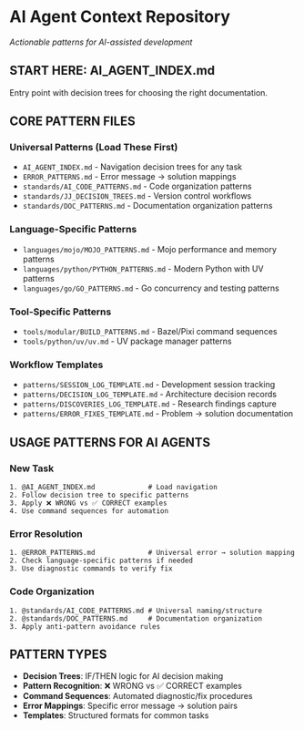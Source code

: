# AI Agent Context Repository

*Actionable patterns for AI-assisted development*

## START HERE: AI_AGENT_INDEX.md
Entry point with decision trees for choosing the right documentation.

## CORE PATTERN FILES

### Universal Patterns (Load These First)
- `AI_AGENT_INDEX.md` - Navigation decision trees for any task
- `ERROR_PATTERNS.md` - Error message → solution mappings  
- `standards/AI_CODE_PATTERNS.md` - Code organization patterns
- `standards/JJ_DECISION_TREES.md` - Version control workflows
- `standards/DOC_PATTERNS.md` - Documentation organization patterns

### Language-Specific Patterns
- `languages/mojo/MOJO_PATTERNS.md` - Mojo performance and memory patterns
- `languages/python/PYTHON_PATTERNS.md` - Modern Python with UV patterns
- `languages/go/GO_PATTERNS.md` - Go concurrency and testing patterns

### Tool-Specific Patterns
- `tools/modular/BUILD_PATTERNS.md` - Bazel/Pixi command sequences
- `tools/python/uv/uv.md` - UV package manager patterns

### Workflow Templates
- `patterns/SESSION_LOG_TEMPLATE.md` - Development session tracking
- `patterns/DECISION_LOG_TEMPLATE.md` - Architecture decision records
- `patterns/DISCOVERIES_LOG_TEMPLATE.md` - Research findings capture
- `patterns/ERROR_FIXES_TEMPLATE.md` - Problem → solution documentation

## USAGE PATTERNS FOR AI AGENTS

### New Task
```
1. @AI_AGENT_INDEX.md             # Load navigation
2. Follow decision tree to specific patterns
3. Apply ❌ WRONG vs ✅ CORRECT examples
4. Use command sequences for automation
```

### Error Resolution
```
1. @ERROR_PATTERNS.md             # Universal error → solution mapping
2. Check language-specific patterns if needed
3. Use diagnostic commands to verify fix
```

### Code Organization
```
1. @standards/AI_CODE_PATTERNS.md # Universal naming/structure
2. @standards/DOC_PATTERNS.md     # Documentation organization
3. Apply anti-pattern avoidance rules
```

## PATTERN TYPES
- **Decision Trees**: IF/THEN logic for AI decision making
- **Pattern Recognition**: ❌ WRONG vs ✅ CORRECT examples
- **Command Sequences**: Automated diagnostic/fix procedures  
- **Error Mappings**: Specific error message → solution pairs
- **Templates**: Structured formats for common tasks